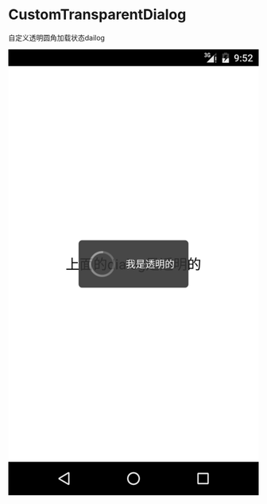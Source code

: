 # CustomTransparentDialog
自定义透明圆角加载状态dailog

![CustomTransparentDialog1](https://github.com/Qiang3570/CustomTransparentDialog/raw/master/img/Screenshot_20160619-215246.png)
